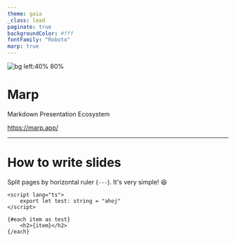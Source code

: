 ```yaml
---
theme: gaia
_class: lead
paginate: true
backgroundColor: #fff
fontFamily: "Roboto"
marp: true
---
```


![bg left:40% 80%](https://marp.app/assets/marp.svg)

# **Marp**

Markdown Presentation Ecosystem

https://marp.app/

---

# How to write slides

Split pages by horizontal ruler (`---`). It's very simple! :satisfied:

```svelte
<script lang="ts">
    export let test: string = "ahoj"
</script>

{#each item as test}
    <h2>{item}</h2>
{/each}
```